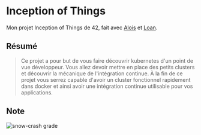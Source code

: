 # Inception of Things

Mon projet Inception of Things de 42, fait avec [Alois](https://github.com/asebrech) et [Loan](https://github.com/Loan-Matarise).

## Résumé
> Ce projet a pour but de vous faire découvrir kubernetes d'un point de vue développeur. Vous allez devoir mettre en place des petits clusters et découvrir la mécanique de l'intégration continue. À la fin de ce projet vous serrez capable d'avoir un cluster fonctionnel rapidement dans docker et ainsi avoir une intégration continue utilisable pour vos applications.

## Note
![snow-crash grade](https://badge42.vercel.app/api/v2/cl1kx405i014409ju8dq834q5/project/3204877)
